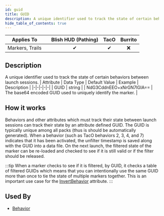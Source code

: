 ```yaml
---
id: guid
title: GUID
description: A unique identifier used to track the state of certain behaviors between launch sessions.
hide_table_of_contents: true
---
```

| Applies To | | Blish HUD (Pathing) | TacO | Burrito |
|-|-|-|-|-|
| <center>Markers, Trails</center> | | <center>✔</center> | <center>✔</center> | <center>❌</center> |



## Description
A unique identifier used to track the state of certain behaviors between launch sessions.
| Attribute | Data Type | Default Value | Example | Description |
|-|-|-|-|-|
| GUID | string |  | NdG3CddnEEO+xNrGN7lGIA== | The base64 encoded GUID used to uniquely identify the marker. | 

## How it works

Behaviors and other attributes which must track their state between launch sessions can track their state by an attribute defined GUID.  The GUID is typically unique among all packs (thus is should be automatically generated).  When a behavior (such as TacO behaviors 2, 3, 4, and 7) indicates that it has been activated, the unfilter timestamp is saved along with the GUID into a data file.  On the next launch, the filtered state of the marker can be re-loaded and checked to see if it is still valid or if the filter should be released.

:::tip 
When a marker checks to see if it is filtered, by GUID, it checks a table of filtered GUIDs which means that you can intentionally use the same GUID more than once to tie the state of multiple markers together.  This is an important use case for the [InvertBehavior](invertbehavior) attribute.
:::


## Used By
- [Behavior](/docs/marker-dev/attributes/behavior)

